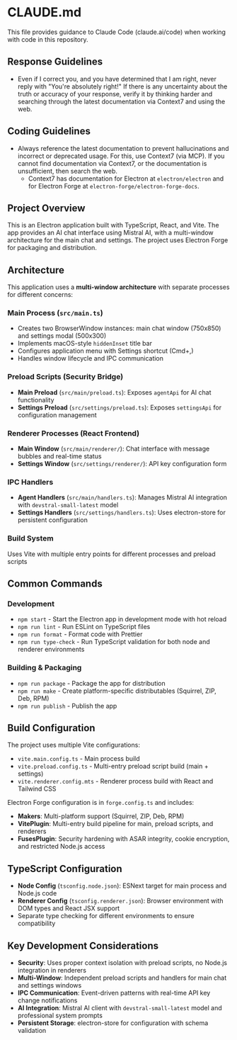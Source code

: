 # CLAUDE.md

This file provides guidance to Claude Code (claude.ai/code) when working with code in this repository.

## Response Guidelines

- Even if I correct you, and you have determined that I am right, never reply with "You're absolutely right!" If there is any uncertainty about the truth or accuracy of your response, verify it by thinking harder and searching through the latest documentation via Context7 and using the web.

## Coding Guidelines

- Always reference the latest documentation to prevent hallucinations and incorrect or deprecated usage. For this, use Context7 (via MCP). If you cannot find documentation via Context7, or the documentation is unsufficient, then search the web.
  - Context7 has documentation for Electron at `electron/electron` and for Electron Forge at `electron-forge/electron-forge-docs`.

## Project Overview

This is an Electron application built with TypeScript, React, and Vite. The app provides an AI chat interface using Mistral AI, with a multi-window architecture for the main chat and settings. The project uses Electron Forge for packaging and distribution.

## Architecture

This application uses a **multi-window architecture** with separate processes for different concerns:

### Main Process (`src/main.ts`)
- Creates two BrowserWindow instances: main chat window (750x850) and settings modal (500x300)
- Implements macOS-style `hiddenInset` title bar
- Configures application menu with Settings shortcut (Cmd+,)
- Handles window lifecycle and IPC communication

### Preload Scripts (Security Bridge)
- **Main Preload** (`src/main/preload.ts`): Exposes `agentApi` for AI chat functionality
- **Settings Preload** (`src/settings/preload.ts`): Exposes `settingsApi` for configuration management

### Renderer Processes (React Frontend)
- **Main Window** (`src/main/renderer/`): Chat interface with message bubbles and real-time status
- **Settings Window** (`src/settings/renderer/`): API key configuration form

### IPC Handlers
- **Agent Handlers** (`src/main/handlers.ts`): Manages Mistral AI integration with `devstral-small-latest` model
- **Settings Handlers** (`src/settings/handlers.ts`): Uses electron-store for persistent configuration

### Build System
Uses Vite with multiple entry points for different processes and preload scripts

## Common Commands

### Development

- `npm start` - Start the Electron app in development mode with hot reload
- `npm run lint` - Run ESLint on TypeScript files
- `npm run format` - Format code with Prettier
- `npm run type-check` - Run TypeScript validation for both node and renderer environments

### Building & Packaging

- `npm run package` - Package the app for distribution
- `npm run make` - Create platform-specific distributables (Squirrel, ZIP, Deb, RPM)
- `npm run publish` - Publish the app

## Build Configuration

The project uses multiple Vite configurations:

- `vite.main.config.ts` - Main process build
- `vite.preload.config.ts` - Multi-entry preload script build (main + settings)
- `vite.renderer.config.mts` - Renderer process build with React and Tailwind CSS

Electron Forge configuration is in `forge.config.ts` and includes:

- **Makers**: Multi-platform support (Squirrel, ZIP, Deb, RPM)
- **VitePlugin**: Multi-entry build pipeline for main, preload scripts, and renderers
- **FusesPlugin**: Security hardening with ASAR integrity, cookie encryption, and restricted Node.js access

## TypeScript Configuration

- **Node Config** (`tsconfig.node.json`): ESNext target for main process and Node.js code
- **Renderer Config** (`tsconfig.renderer.json`): Browser environment with DOM types and React JSX support
- Separate type checking for different environments to ensure compatibility

## Key Development Considerations

- **Security**: Uses proper context isolation with preload scripts, no Node.js integration in renderers
- **Multi-Window**: Independent preload scripts and handlers for main chat and settings windows
- **IPC Communication**: Event-driven patterns with real-time API key change notifications
- **AI Integration**: Mistral AI client with `devstral-small-latest` model and professional system prompts
- **Persistent Storage**: electron-store for configuration with schema validation
